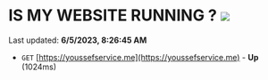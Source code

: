 # IS MY WEBSITE RUNNING ? [![](https://img.shields.io/static/v1?label=Sponsor&message=%E2%9D%A4&logo=GitHub&color=%23fe8e86)](https://github.com/sponsors/<username>)

Last updated: **6/5/2023, 8:26:45 AM**

- `GET` [https://youssefservice.me](https://youssefservice.me) - **Up** (1024ms)
